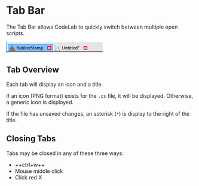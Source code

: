 # Tab Bar

The Tab Bar allows CodeLab to quickly switch between multiple open scripts.

![Tab Bar](img/tabBar.png)

## Tab Overview

Each tab will display an icon and a title.

If an icon (PNG format) exists for the `.cs` file, it will be displayed. Otherwise, a generic icon is displayed.

If the file has unsaved changes, an asterisk (`*`) is display to the right of the title.

## Closing Tabs

Tabs may be closed in any of these three ways:

- ++ctrl+w++
- Mouse middle click
- Click red X

